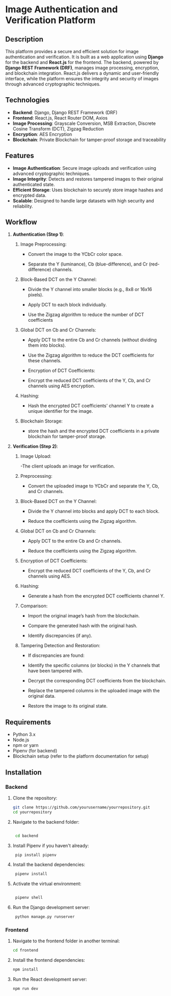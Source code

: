# Image Authentication and Verification Platform

## Description

This platform provides a secure and efficient solution for image authentication and verification. It is built as a web application using **Django** for the backend and **React.js** for the frontend. The backend, powered by **Django REST Framework (DRF)**, manages image processing, encryption, and blockchain integration. React.js delivers a dynamic and user-friendly interface, while the platform ensures the integrity and security of images through advanced cryptographic techniques.

## Technologies

- **Backend**: Django, Django REST Framework (DRF)
- **Frontend**: React.js, React Router DOM, Axios
- **Image Processing**: Grayscale Conversion, MSB Extraction, Discrete Cosine Transform (DCT), Zigzag Reduction
- **Encryption**: AES Encryption
- **Blockchain**: Private Blockchain for tamper-proof storage and traceability

## Features

- **Image Authentication**: Secure image uploads and verification using advanced cryptographic techniques.
- **Image Integrity**: Detects and restores tampered images to their original authenticated state.
- **Efficient Storage**: Uses blockchain to securely store image hashes and encrypted data.
- **Scalable**: Designed to handle large datasets with high security and reliability.

## Workflow

1. **Authentication (Step 1)**: 
   1. Image Preprocessing:

      - Convert the image to the YCbCr color space.

      - Separate the Y (luminance), Cb (blue-difference), and Cr (red-difference) channels.

   2. Block-Based DCT on the Y Channel:

      - Divide the Y channel into smaller blocks (e.g., 8x8 or 16x16 pixels).

      - Apply DCT to each block individually.

      - Use the Zigzag algorithm to reduce the number of DCT coefficients 

   3. Global DCT on Cb and Cr Channels:

      - Apply DCT to the entire Cb and Cr channels (without dividing them into blocks).

      - Use the Zigzag algorithm to reduce the DCT coefficients for these channels.

      - Encryption of DCT Coefficients:

      - Encrypt the reduced DCT coefficients of the Y, Cb, and Cr channels using AES encryption.

   4. Hashing:

      - Hash the encrypted DCT coefficients' channel Y to create a unique identifier for the image.

   5. Blockchain Storage:
      - store the hash and the encrypted DCT coefficients in a private blockchain for tamper-proof storage.


2. **Verification (Step 2)**:
   1. Image Upload:

      -The client uploads an image for verification.

   2. Preprocessing:

      - Convert the uploaded image to YCbCr and separate the Y, Cb, and Cr channels.

   3. Block-Based DCT on the Y Channel:

      - Divide the Y channel into blocks and apply DCT to each block.

      - Reduce the coefficients using the Zigzag algorithm.

   4. Global DCT on Cb and Cr Channels:

      - Apply DCT to the entire Cb and Cr channels.

      - Reduce the coefficients using the Zigzag algorithm.

   5. Encryption of DCT Coefficients:

      - Encrypt the reduced DCT coefficients of the Y, Cb, and Cr channels using AES.

   6. Hashing:

      - Generate a hash from the encrypted DCT coefficients channel Y.

   7. Comparison:

      - Import the original image’s hash from the blockchain.

      - Compare the generated hash with the original hash.

      - Identify discrepancies (if any).

   8. Tampering Detection and Restoration:

      - If discrepancies are found:

      - Identify the specific columns (or blocks) in the Y  channels that have been tampered with.

      - Decrypt the corresponding DCT coefficients from the blockchain.

      - Replace the tampered columns in the uploaded image with the original data.

      - Restore the image to its original state.
## Requirements

- Python 3.x
- Node.js
- npm or yarn
- Pipenv (for backend)
- Blockchain setup (refer to the platform documentation for setup)

## Installation

### Backend 

1. Clone the repository:
   ```bash
   git clone https://github.com/yourusername/yourrepository.git
   cd yourrepository

2. Navigate to the backend folder:
   ```bash

    cd backend

3. Install Pipenv if you haven't already:
   ```bash
    pip install pipenv

4. Install the backend dependencies:
   ```bash
    pipenv install

5. Activate the virtual environment:
   ```bash

    pipenv shell

6. Run the Django development server:
   ```bash
    python manage.py runserver


### Frontend 

1. Navigate to the frontend folder in another terminal:
    ```bash
    cd frontend

2. Install the frontend dependencies:
    ```bash
    npm install

3. Run the React development server:
    ```bash
    npm run dev
